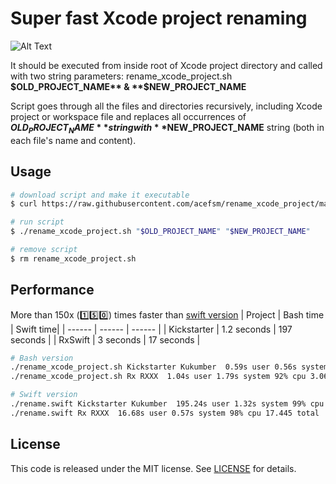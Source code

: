 
# Super fast Xcode project renaming

![Alt Text](https://i.imgur.com/3q6Kp6N.gif)

It should be executed from inside root of Xcode project directory and called with two string parameters: 
rename_xcode_project.sh **$OLD_PROJECT_NAME** & **$NEW_PROJECT_NAME**

Script goes through all the files and directories recursively, including Xcode project or workspace file and replaces all occurrences of **$OLD_PROJECT_NAME** string with **$NEW_PROJECT_NAME** string (both in each file's name and content).

## Usage

```sh
# download script and make it executable
$ curl https://raw.githubusercontent.com/acefsm/rename_xcode_project/main/rename_xcode_project.sh -o rename_xcode_project.sh && chmod +x rename_xcode_project.sh

# run script
$ ./rename_xcode_project.sh "$OLD_PROJECT_NAME" "$NEW_PROJECT_NAME"

# remove script
$ rm rename_xcode_project.sh
```

## Performance
More than 150x (1️⃣5️⃣0️⃣) times faster than [swift version](https://github.com/appculture/xcode-project-renamer)
| Project | Bash time | Swift time|
| ------ | ------ | ------ |
| Kickstarter | 1.2 seconds  | 197 seconds |
| RxSwift | 3 seconds  | 17 seconds |

```sh
# Bash version
./rename_xcode_project.sh Kickstarter Kukumber  0.59s user 0.56s system 94% cpu 1.211 total
./rename_xcode_project.sh Rx RXXX  1.04s user 1.79s system 92% cpu 3.065 total

# Swift version
./rename.swift Kickstarter Kukumber  195.24s user 1.32s system 99% cpu 3:17.15 total
./rename.swift Rx RXXX  16.68s user 0.57s system 98% cpu 17.445 total

```

## License
This code is released under the MIT license. See [LICENSE](LICENSE) for details.

